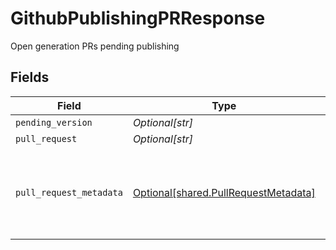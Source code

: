 # GithubPublishingPRResponse

Open generation PRs pending publishing


## Fields

| Field                                                                              | Type                                                                               | Required                                                                           | Description                                                                        |
| ---------------------------------------------------------------------------------- | ---------------------------------------------------------------------------------- | ---------------------------------------------------------------------------------- | ---------------------------------------------------------------------------------- |
| `pending_version`                                                                  | *Optional[str]*                                                                    | :heavy_minus_sign:                                                                 | N/A                                                                                |
| `pull_request`                                                                     | *Optional[str]*                                                                    | :heavy_minus_sign:                                                                 | N/A                                                                                |
| `pull_request_metadata`                                                            | [Optional[shared.PullRequestMetadata]](../../models/shared/pullrequestmetadata.md) | :heavy_minus_sign:                                                                 | This can only be populated when the github app is installed for a repo             |